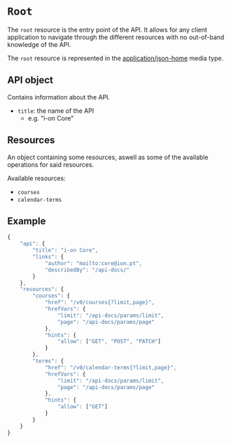 # `Root`
The `root` resource is the entry point of the API. It allows for any client application to navigate through the different resources with no out-of-band knowledge of the API.

The `root` resource is represented in the [application/json-home](https://mnot.github.io/I-D/json-home/) media type.

## API object
Contains information about the API.

* `title`: the name of the API
    - e.g. "i-on Core"

## Resources
An object containing some resources, aswell as some of the available operations for said resources.

Available resources:
* `courses`
* `calendar-terms`

## Example
```javascript
{
    "api": {
        "title": "i-on Core",
        "links": {
            "author": "mailto:core@ion.pt",
            "describedBy": "/api-docs/"
        }
    },
    "resources": {
        "courses": {
            "href": "/v0/courses{?limit,page}",
            "hrefVars": {
                "limit": "/api-docs/params/limit",
                "page": "/api-docs/params/page"
            },
            "hints": {
                "allow": ["GET", "POST", "PATCH"]  
            }
        },
        "terms": {
            "href": "/v0/calendar-terms{?limit,page}",
            "hrefVars": {
                "limit": "/api-docs/params/limit",
                "page": "/api-docs/params/page"
            },
            "hints": {
                "allow": ["GET"]  
            }
        }
    }
}
```